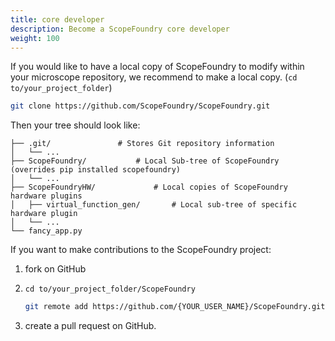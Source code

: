 ```yaml
---
title: core developer
description: Become a ScopeFoundry core developer
weight: 100
---
```


If you would like to have a local copy of ScopeFoundry to modify within your microscope repository, we recommend to make a local copy. (`cd to/your_project_folder`)

```sh
git clone https://github.com/ScopeFoundry/ScopeFoundry.git
```

Then your tree should look like: 

	├── .git/				# Stores Git repository information
	│   └── ...
	├── ScopeFoundry/			# Local Sub-tree of ScopeFoundry (overrides pip installed scopefoundry)
	│   └── ...
	├── ScopeFoundryHW/ 			# Local copies of ScopeFoundry hardware plugins
	│   ├── virtual_function_gen/		# Local sub-tree of specific hardware plugin
	│   └── ...
	└── fancy_app.py

If you want to make contributions to the ScopeFoundry project:

1. fork on GitHub

2. `cd to/your_project_folder/ScopeFoundry`

   ``` bash
   git remote add https://github.com/{YOUR_USER_NAME}/ScopeFoundry.git
   ```

3. create a pull request on GitHub.



